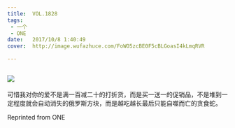 ```yaml
---
title:	VOL.1828
tags:
 - 一个
 - ONE
date:	2017/10/8 1:40:49
cover:	http://image.wufazhuce.com/FoWO5zcBE0F5cBLGoasI4kLmqRVR

---
```

![](http://image.wufazhuce.com/FoWO5zcBE0F5cBLGoasI4kLmqRVR)
---

可惜我对你的爱不是满一百减二十的打折货，而是买一送一的促销品，不是堆到一定程度就会自动消失的俄罗斯方块，而是越吃越长最后只能自噬而亡的贪食蛇。
 
Reprinted from ONE

